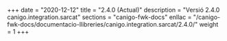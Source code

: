 +++
date        = "2020-12-12"
title       = "2.4.0 (Actual)"
description = "Versió 2.4.0 canigo.integration.sarcat"
sections    = "canigo-fwk-docs"
enllac		= "/canigo-fwk-docs/documentacio-llibreries/canigo.integration.sarcat/2.4.0/"
weight		= 1
+++
